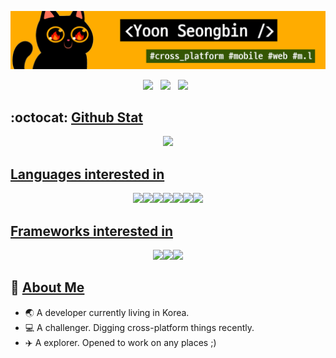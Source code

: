 ![banner](https://github.com/yansigit/yansigit/blob/main/assets/Github-Banner-2.gif?raw=true)

<p align='center'>
<a href="https://dev.to/yansigit"><img src="https://img.shields.io/badge/dev.to-0A0A0A?style=for-the-badge&logo=dev.to&logoColor=white"></a>&nbsp;&nbsp;
<a href="https://www.linkedin.com/in/sbyoon/"><img src="https://img.shields.io/badge/LinkedIn-0077B5?style=for-the-badge&logo=linkedin&logoColor=white"></a>&nbsp;&nbsp;
<a href="https://yansigit.vercel.app/"><img src="https://img.shields.io/badge/GitHub-Blog-100000?style=for-the-badge&logo=github&logoColor=white"></a>&nbsp;&nbsp;
</p>

## :octocat: [Github Stat](https://github.com/yansigit#)

<p align='center'>
  <img src='https://github-readme-stats.vercel.app/api?username=yansigit&count_private=true&hide=stars&theme=great-gatsby&show_icons=true&bg_color=DEG,000000,111111,222222' />
</p>

## [Languages interested in](https://github.com/yansigit#)

<p align="center"><img src="https://img.shields.io/badge/go-%2300ADD8.svg?&style=for-the-badge&logo=go&logoColor=white"/><img src="https://img.shields.io/badge/dart-%230175C2.svg?&style=for-the-badge&logo=dart&logoColor=white"/><img src="https://img.shields.io/badge/java-%23ED8B00.svg?&style=for-the-badge&logo=java&logoColor=white"/><img src="https://img.shields.io/badge/node.js%20-%2343853D.svg?&style=for-the-badge&logo=node.js&logoColor=white"/><img src="https://img.shields.io/badge/python%20-%2314354C.svg?&style=for-the-badge&logo=python&logoColor=white"/><img src="https://img.shields.io/badge/c%23%20-%23239120.svg?&style=for-the-badge&logo=c-sharp&logoColor=white"/><img src="https://img.shields.io/badge/javascript%20-%23323330.svg?&style=for-the-badge&logo=javascript&logoColor=%23F7DF1E"/></p>


## [Frameworks interested in](https://github.com/yansigit#)

<p align="center"><img src="https://img.shields.io/badge/react%20-%2320232a.svg?&style=for-the-badge&logo=react&logoColor=%2361DAFB"/><img src="https://img.shields.io/badge/Flutter%20-%2302569B.svg?&style=for-the-badge&logo=Flutter&logoColor=white" /><img src="https://img.shields.io/badge/unity%20-%23000000.svg?&style=for-the-badge&logo=unity&logoColor=white"/></p>

## 👋 [About Me](https://yansigit.vercel.app)

- :earth_asia: A developer currently living in Korea.
- :computer: A challenger. Digging cross-platform things recently.
- :airplane: A explorer. Opened to work on any places ;)
